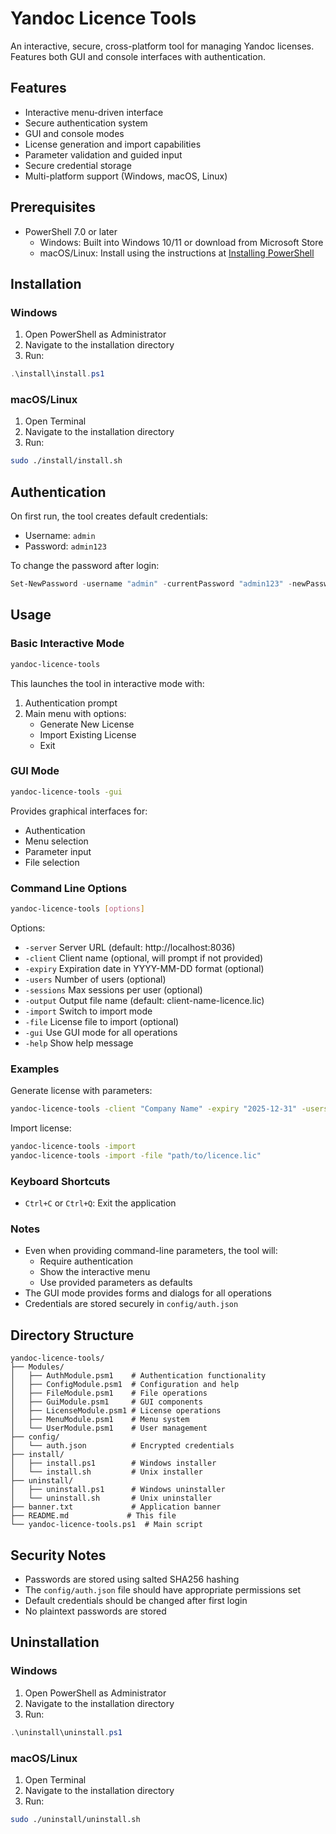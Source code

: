 # Yandoc Licence Tools

An interactive, secure, cross-platform tool for managing Yandoc licenses. Features both GUI and console interfaces with authentication.

## Features

-   Interactive menu-driven interface
-   Secure authentication system
-   GUI and console modes
-   License generation and import capabilities
-   Parameter validation and guided input
-   Secure credential storage
-   Multi-platform support (Windows, macOS, Linux)

## Prerequisites

-   PowerShell 7.0 or later
    -   Windows: Built into Windows 10/11 or download from Microsoft Store
    -   macOS/Linux: Install using the instructions at [Installing PowerShell](https://learn.microsoft.com/en-us/powershell/scripting/install/installing-powershell)

## Installation

### Windows

1. Open PowerShell as Administrator
2. Navigate to the installation directory
3. Run:

```powershell
.\install\install.ps1
```

### macOS/Linux

1. Open Terminal
2. Navigate to the installation directory
3. Run:

```bash
sudo ./install/install.sh
```

## Authentication

On first run, the tool creates default credentials:

-   Username: `admin`
-   Password: `admin123`

To change the password after login:

```powershell
Set-NewPassword -username "admin" -currentPassword "admin123" -newPassword "your-new-password"
```

## Usage

### Basic Interactive Mode

```bash
yandoc-licence-tools
```

This launches the tool in interactive mode with:

1. Authentication prompt
2. Main menu with options:
    - Generate New License
    - Import Existing License
    - Exit

### GUI Mode

```bash
yandoc-licence-tools -gui
```

Provides graphical interfaces for:

-   Authentication
-   Menu selection
-   Parameter input
-   File selection

### Command Line Options

```bash
yandoc-licence-tools [options]
```

Options:

-   `-server` Server URL (default: http://localhost:8036)
-   `-client` Client name (optional, will prompt if not provided)
-   `-expiry` Expiration date in YYYY-MM-DD format (optional)
-   `-users` Number of users (optional)
-   `-sessions` Max sessions per user (optional)
-   `-output` Output file name (default: client-name-licence.lic)
-   `-import` Switch to import mode
-   `-file` License file to import (optional)
-   `-gui` Use GUI mode for all operations
-   `-help` Show help message

### Examples

Generate license with parameters:

```bash
yandoc-licence-tools -client "Company Name" -expiry "2025-12-31" -users 100 -sessions 2
```

Import license:

```bash
yandoc-licence-tools -import
yandoc-licence-tools -import -file "path/to/licence.lic"
```

### Keyboard Shortcuts

-   `Ctrl+C` or `Ctrl+Q`: Exit the application

### Notes

-   Even when providing command-line parameters, the tool will:
    -   Require authentication
    -   Show the interactive menu
    -   Use provided parameters as defaults
-   The GUI mode provides forms and dialogs for all operations
-   Credentials are stored securely in `config/auth.json`

## Directory Structure

```
yandoc-licence-tools/
├── Modules/
│   ├── AuthModule.psm1    # Authentication functionality
│   ├── ConfigModule.psm1  # Configuration and help
│   ├── FileModule.psm1    # File operations
│   ├── GuiModule.psm1     # GUI components
│   ├── LicenseModule.psm1 # License operations
│   ├── MenuModule.psm1    # Menu system
│   └── UserModule.psm1    # User management
├── config/
│   └── auth.json          # Encrypted credentials
├── install/
│   ├── install.ps1        # Windows installer
│   └── install.sh         # Unix installer
├── uninstall/
│   ├── uninstall.ps1      # Windows uninstaller
│   └── uninstall.sh       # Unix uninstaller
├── banner.txt             # Application banner
├── README.md             # This file
└── yandoc-licence-tools.ps1  # Main script
```

## Security Notes

-   Passwords are stored using salted SHA256 hashing
-   The `config/auth.json` file should have appropriate permissions set
-   Default credentials should be changed after first login
-   No plaintext passwords are stored

## Uninstallation

### Windows

1. Open PowerShell as Administrator
2. Navigate to the installation directory
3. Run:

```powershell
.\uninstall\uninstall.ps1
```

### macOS/Linux

1. Open Terminal
2. Navigate to the installation directory
3. Run:

```bash
sudo ./uninstall/uninstall.sh
```
